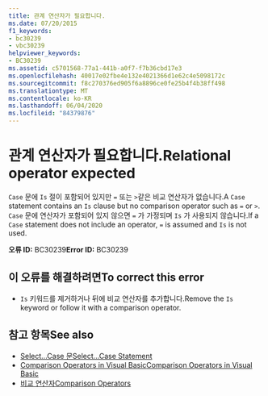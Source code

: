 ```yaml
---
title: 관계 연산자가 필요합니다.
ms.date: 07/20/2015
f1_keywords:
- bc30239
- vbc30239
helpviewer_keywords:
- BC30239
ms.assetid: c5701568-77a1-441b-a0f7-f7b36cbd17e3
ms.openlocfilehash: 40017e02fbe4e132e4021366d1e62c4e5098172c
ms.sourcegitcommit: f8c270376ed905f6a8896ce0fe25b4f4b38ff498
ms.translationtype: MT
ms.contentlocale: ko-KR
ms.lasthandoff: 06/04/2020
ms.locfileid: "84379876"
---
```

# <a name="relational-operator-expected"></a><span data-ttu-id="a6a4f-102">관계 연산자가 필요합니다.</span><span class="sxs-lookup"><span data-stu-id="a6a4f-102">Relational operator expected</span></span>
<span data-ttu-id="a6a4f-103">`Case` 문에 `Is` 절이 포함되어 있지만 `=` 또는 `>`같은 비교 연산자가 없습니다.</span><span class="sxs-lookup"><span data-stu-id="a6a4f-103">A `Case` statement contains an `Is` clause but no comparison operator such as `=` or `>`.</span></span> <span data-ttu-id="a6a4f-104">`Case` 문에 연산자가 포함되어 있지 않으면 `=` 가 가정되며 `Is` 가 사용되지 않습니다.</span><span class="sxs-lookup"><span data-stu-id="a6a4f-104">If a `Case` statement does not include an operator, `=` is assumed and `Is` is not used.</span></span>  
  
 <span data-ttu-id="a6a4f-105">**오류 ID:** BC30239</span><span class="sxs-lookup"><span data-stu-id="a6a4f-105">**Error ID:** BC30239</span></span>  
  
## <a name="to-correct-this-error"></a><span data-ttu-id="a6a4f-106">이 오류를 해결하려면</span><span class="sxs-lookup"><span data-stu-id="a6a4f-106">To correct this error</span></span>  
  
- <span data-ttu-id="a6a4f-107">`Is` 키워드를 제거하거나 뒤에 비교 연산자를 추가합니다.</span><span class="sxs-lookup"><span data-stu-id="a6a4f-107">Remove the `Is` keyword or follow it with a comparison operator.</span></span>  
  
## <a name="see-also"></a><span data-ttu-id="a6a4f-108">참고 항목</span><span class="sxs-lookup"><span data-stu-id="a6a4f-108">See also</span></span>

- [<span data-ttu-id="a6a4f-109">Select...Case 문</span><span class="sxs-lookup"><span data-stu-id="a6a4f-109">Select...Case Statement</span></span>](../language-reference/statements/select-case-statement.md)
- [<span data-ttu-id="a6a4f-110">Comparison Operators in Visual Basic</span><span class="sxs-lookup"><span data-stu-id="a6a4f-110">Comparison Operators in Visual Basic</span></span>](../programming-guide/language-features/operators-and-expressions/comparison-operators.md)
- [<span data-ttu-id="a6a4f-111">비교 연산자</span><span class="sxs-lookup"><span data-stu-id="a6a4f-111">Comparison Operators</span></span>](../language-reference/operators/comparison-operators.md)
